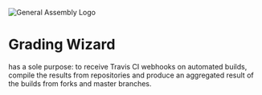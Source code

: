 ![General Assembly Logo](http://i.imgur.com/ke8USTq.png)

# Grading Wizard
has a sole purpose: to receive Travis CI webhooks on automated builds, compile the results from repositories and produce an aggregated result of the builds from forks and master branches.